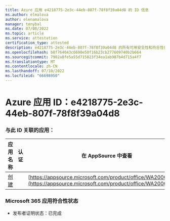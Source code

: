 ```yaml
---
title: Azure 应用 e4218775-2e3c-44eb-807f-78f8f39a04d8 的 ID 信息
ms.author: elmalova
author: elenamalova
manager: tonybal
ms.date: 07/08/2022
ms.topic: article
ms.service: attestation
certification_type: attested
description: e4218775-2e3c-44eb-807f-78f8f39a04d8 的所有可用安全性和符合性信息。
ms.openlocfilehash: b8f764043c6690e50f16b23cb277609740b2b664
ms.sourcegitcommit: 7902a8fe5a55d715023f34ea1ab987b4d715a4f7
ms.translationtype: MT
ms.contentlocale: zh-CN
ms.lasthandoff: 07/10/2022
ms.locfileid: "66698950"
---
```

# <a name="azure-app-id-e4218775-2e3c-44eb-807f-78f8f39a04d8"></a>Azure 应用 ID：e4218775-2e3c-44eb-807f-78f8f39a04d8


### <a name="apps-associated-with-this-id"></a>与此 ID 关联的应用：
| **应用名称** | **认证** | **在 AppSource 中查看** |
|--------------|---------------|-----------------------|
| [创建](../forward/WA200004335.md) |  | [https://appsource.microsoft.com/product/office/WA200004335](https://appsource.microsoft.com/product/office/WA200004335) |

### <a name="microsoft-365-app-compliance-status"></a>Microsoft 365 应用符合性状态
- 发布者证明状态：已完成
